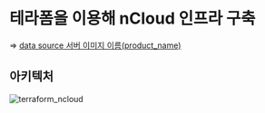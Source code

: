 # 테라폼을 이용해 nCloud 인프라 구축

=> [data source 서버 이미지 이름(product_name)](https://github.com/NaverCloudPlatform/terraform-ncloud-docs/blob/main/docs/server_image_product.md)

## 아키텍처

![terraform_ncloud](https://user-images.githubusercontent.com/43658658/160546872-879f8f7f-4790-4cde-bdf1-036072a512d5.png)
